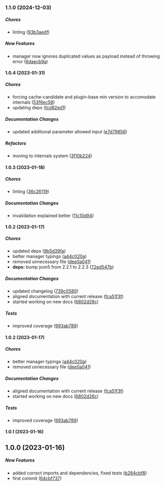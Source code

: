 ### 1.1.0 (2024-12-03)

##### Chores

*  linting ([93b3aedf](https://github.com/JointlyTech/cache-candidate-plugin-dependency-keys/commit/93b3aedf86c62baaae8d58b07f207ab440ab3113))

##### New Features

*  manager now ignores duplicated values as payload instead of throwing error ([6daecb9a](https://github.com/JointlyTech/cache-candidate-plugin-dependency-keys/commit/6daecb9a812e863a56cca19f1c815ea108ab1ed3))

#### 1.0.4 (2023-01-31)

##### Chores

*  forcing cache-candidate and plugin-base min version to accomodate internals ([53f6ec58](https://github.com/JointlyTech/cache-candidate-plugin-dependency-keys/commit/53f6ec589c44d9236cd9570df3c75a638b870443))
*  updating deps ([fcd82ed1](https://github.com/JointlyTech/cache-candidate-plugin-dependency-keys/commit/fcd82ed1ec85c7fa3ec1816ad542eaf0d0792912))

##### Documentation Changes

*  updated additional parameter allowed input ([e7d79856](https://github.com/JointlyTech/cache-candidate-plugin-dependency-keys/commit/e7d79856dae9bd5e950d849d616fc6a3f1391610))

##### Refactors

*  moving to internals system ([3f10b224](https://github.com/JointlyTech/cache-candidate-plugin-dependency-keys/commit/3f10b224dd595084df4a506d58360c4641d87827))

#### 1.0.3 (2023-01-18)

##### Chores

*  linting ([36c26119](https://github.com/JointlyTech/cache-candidate-plugin-dependency-keys/commit/36c26119cf2e0f6b6eee1b1db12971808051b654))

##### Documentation Changes

*  invalidation explained better ([11c10d94](https://github.com/JointlyTech/cache-candidate-plugin-dependency-keys/commit/11c10d9451ffd773147c3de1dfb42f4faac45c15))

#### 1.0.2 (2023-01-17)

##### Chores

*  updated deps ([9b5d39fa](https://github.com/JointlyTech/cache-candidate-plugin-dependency-keys/commit/9b5d39fac3067c281b80e08a61974fbd94c44c58))
*  better manager typings ([a44c020a](https://github.com/JointlyTech/cache-candidate-plugin-dependency-keys/commit/a44c020a606725711eb0a60c6ffb0ec63b51df1b))
*  removed unnecessary file ([dee0a041](https://github.com/JointlyTech/cache-candidate-plugin-dependency-keys/commit/dee0a041582574bab537e32cf09414e69ded54da))
* **deps:**  bump json5 from 2.2.1 to 2.2.3 ([72ed547b](https://github.com/JointlyTech/cache-candidate-plugin-dependency-keys/commit/72ed547bf9a8d0f9333ac928af5d17529f40b6d9))

##### Documentation Changes

*  updated changelog ([739c0580](https://github.com/JointlyTech/cache-candidate-plugin-dependency-keys/commit/739c058079747cf2921e19420ea4d5ba2ebdb561))
*  aligned documentation with current release ([fca51f3f](https://github.com/JointlyTech/cache-candidate-plugin-dependency-keys/commit/fca51f3f1e38a6a548c970d4a1920681199d5f7e))
*  started working on new docs ([6802d26c](https://github.com/JointlyTech/cache-candidate-plugin-dependency-keys/commit/6802d26cfd23d04962fd5bded04051e71c830a5f))

##### Tests

*  improved coverage ([993ab789](https://github.com/JointlyTech/cache-candidate-plugin-dependency-keys/commit/993ab78921e00658933957e14d757a3c2d019c01))

#### 1.0.2 (2023-01-17)

##### Chores

*  better manager typings ([a44c020a](https://github.com/JointlyTech/cache-candidate-plugin-dependency-keys/commit/a44c020a606725711eb0a60c6ffb0ec63b51df1b))
*  removed unnecessary file ([dee0a041](https://github.com/JointlyTech/cache-candidate-plugin-dependency-keys/commit/dee0a041582574bab537e32cf09414e69ded54da))

##### Documentation Changes

*  aligned documentation with current release ([fca51f3f](https://github.com/JointlyTech/cache-candidate-plugin-dependency-keys/commit/fca51f3f1e38a6a548c970d4a1920681199d5f7e))
*  started working on new docs ([6802d26c](https://github.com/JointlyTech/cache-candidate-plugin-dependency-keys/commit/6802d26cfd23d04962fd5bded04051e71c830a5f))

##### Tests

*  improved coverage ([993ab789](https://github.com/JointlyTech/cache-candidate-plugin-dependency-keys/commit/993ab78921e00658933957e14d757a3c2d019c01))

#### 1.0.1 (2023-01-16)

## 1.0.0 (2023-01-16)

##### New Features

*  added correct imports and dependencies, fixed tests ([b284cbf8](https://github.com/JointlyTech/cache-candidate-plugin-dependency-keys/commit/b284cbf89dafb7d4ce3aa4805f7912b6a7ea6105))
*  first commit ([64cbf737](https://github.com/JointlyTech/cache-candidate-plugin-dependency-keys/commit/64cbf7377f5fefb1f74aec6307d5e3a98703e289))

